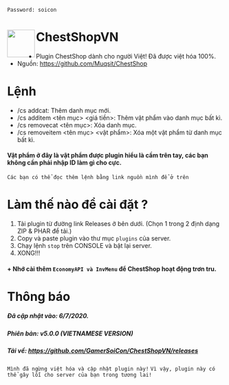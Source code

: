 `Password: soicon`
<h1>ChestShopVN<img src="https://vignette.wikia.nocookie.net/minecraft/images/4/41/Chest.gif/revision/latest?cb=20191220013630" height="64" width="64" align="left"></img></h1>

+ Plugin ChestShop dành cho người Việt! Đã được việt hóa 100%.
+ Nguồn: https://github.com/Muqsit/ChestShop

# Lệnh
+ /cs addcat: Thêm danh mục mới.
 + /cs additem <tên mục> <giá tiền>: Thêm vật phẩm vào danh mục bất kì.
  + /cs removecat <tên mục>: Xóa danh mục.
   + /cs removeitem <tên mục> <vật phẩm>: Xóa một vật phẩm từ danh mục bất kì.
#### Vật phẩm ở đây là vật phẩm được plugin hiểu là cầm trên tay, các bạn không cần phải nhập ID làm gì cho cực.

``Các bạn có thể đọc thêm lệnh bằng link nguồn mình để ở trên``

# Làm thế nào để cài đặt ?
1. Tải plugin từ đường link Releases ở bên dưới. (Chọn 1 trong 2 định dạng ZIP & PHAR để tải.)
2. Copy và paste plugin vào thư mục ```plugins``` của server.
3. Chạy lệnh ```stop``` trên CONSOLE và bật lại server.
4. XONG!!!

#### + Nhớ cài thêm ```EconomyAPI và InvMenu``` để ChestShop hoạt động trơn tru.

# Thông báo
##### Đã cập nhật vào: 6/7/2020.
##### Phiên bản: v5.0.0 (VIETNAMESE VERSION)
##### Tải về: https://github.com/GamerSoiCon/ChestShopVN/releases
```Mình đã ngừng việt hóa và cập nhật plugin này!```
```Vì vậy, plugin này có thể gây lỗi cho server của bạn trong tương lai!```
